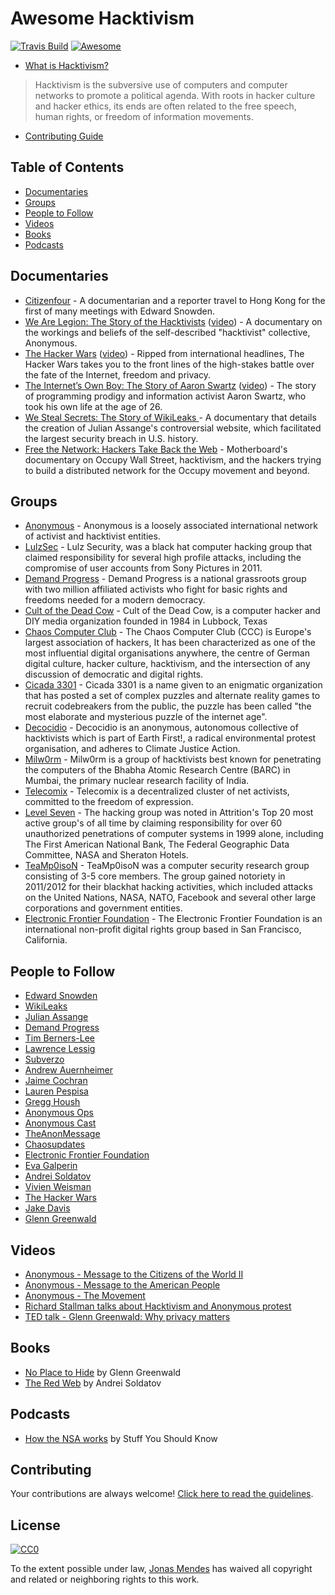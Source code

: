 Awesome Hacktivism
=======================
[![Travis Build](https://travis-ci.org/Nipher/awesome-hacktivism.svg?branch=master)](https://travis-ci.org/Nipher/awesome-hacktivism) [![Awesome](https://cdn.rawgit.com/sindresorhus/awesome/d7305f38d29fed78fa85652e3a63e154dd8e8829/media/badge.svg)](https://github.com/sindresorhus/awesome)

- [What is Hacktivism?](https://en.wikipedia.org/wiki/Hacktivism)

> Hacktivism is the subversive use of computers and computer networks to promote a political agenda. With roots in hacker culture and hacker ethics, its ends are often related to the free speech, human rights, or freedom of information movements. 

- [Contributing Guide](Contributing.md)

## Table of Contents

- [Documentaries](#documentaries)
- [Groups](#groups)
- [People to Follow](#people-to-follow)
- [Videos](#videos)
- [Books](#books)
- [Podcasts](#podcasts)

## Documentaries

- [Citizenfour](http://www.imdb.com/title/tt4044364/) - A documentarian and a reporter travel to Hong Kong for the first of many meetings with Edward Snowden.
- [We Are Legion: The Story of the Hacktivists](http://www.imdb.com/title/tt2177843/) ([video](https://www.youtube.com/watch?v=YvB3xw6GQug)) - A documentary on the workings and beliefs of the self-described "hacktivist" collective, Anonymous.
- [The Hacker Wars](http://www.imdb.com/title/tt4047350/) ([video](https://www.youtube.com/watch?v=ku9edEKvGuY)) - Ripped from international headlines, The Hacker Wars takes you to the front lines of the high-stakes battle over the fate of the Internet, freedom and privacy.
- [The Internet’s Own Boy: The Story of Aaron Swartz](http://www.imdb.com/title/tt3268458/) ([video](https://www.youtube.com/watch?v=gpvcc9C8SbM)) - The story of programming prodigy and information activist Aaron Swartz, who took his own life at the age of 26.
- [We Steal Secrets: The Story of WikiLeaks ](http://www.imdb.com/title/tt1824254/) - A documentary that details the creation of Julian Assange's controversial website, which facilitated the largest security breach in U.S. history.
- [Free the Network: Hackers Take Back the Web](https://www.youtube.com/watch?v=Fx93WJPCCGs) - Motherboard's documentary on Occupy Wall Street, hacktivism, and the hackers trying to build a distributed network for the Occupy movement and beyond.

## Groups

- [Anonymous](https://en.wikipedia.org/wiki/Anonymous_(group)) - Anonymous is a loosely associated international network of activist and hacktivist entities.
- [LulzSec](https://en.wikipedia.org/wiki/LulzSec) - Lulz Security, was a black hat computer hacking group that claimed responsibility for several high profile attacks, including the compromise of user accounts from Sony Pictures in 2011.
- [Demand Progress](https://demandprogress.org/) - Demand Progress is a national grassroots group with two million affiliated activists who fight for basic rights and freedoms needed for a modern democracy.
- [Cult of the Dead Cow](https://en.wikipedia.org/wiki/Cult_of_the_Dead_Cow) - Cult of the Dead Cow, is a computer hacker and DIY media organization founded in 1984 in Lubbock, Texas
- [Chaos Computer Club](https://en.wikipedia.org/wiki/Chaos_Computer_Club) - The Chaos Computer Club (CCC) is Europe's largest association of hackers, It has been characterized as one of the most influential digital organisations anywhere, the centre of German digital culture, hacker culture, hacktivism, and the intersection of any discussion of democratic and digital rights.
- [Cicada 3301](https://en.wikipedia.org/wiki/Cicada_3301) - Cicada 3301 is a name given to an enigmatic organization that has posted a set of complex puzzles and alternate reality games to recruit codebreakers from the public, the puzzle has been called "the most elaborate and mysterious puzzle of the internet age".
- [Decocidio](https://en.wikipedia.org/wiki/Decocidio) - Decocidio is an anonymous, autonomous collective of hacktivists which is part of Earth First!, a radical environmental protest organisation, and adheres to Climate Justice Action.
- [Milw0rm](https://en.wikipedia.org/wiki/Milw0rm) - Milw0rm is a group of hacktivists best known for penetrating the computers of the Bhabha Atomic Research Centre (BARC) in Mumbai, the primary nuclear research facility of India.
- [Telecomix](https://en.wikipedia.org/wiki/Telecomix) - Telecomix is a decentralized cluster of net activists, committed to the freedom of expression.
- [Level Seven](https://en.wikipedia.org/wiki/Level_Seven_(hacking_group)) - The hacking group was noted in Attrition's Top 20 most active group's of all time by claiming responsibility for over 60 unauthorized penetrations of computer systems in 1999 alone, including The First American National Bank, The Federal Geographic Data Committee, NASA and Sheraton Hotels.
- [TeaMp0isoN](https://en.wikipedia.org/wiki/TeaMp0isoN) - TeaMp0isoN was a computer security research group consisting of 3-5 core members. The group gained notoriety in 2011/2012 for their blackhat hacking activities, which included attacks on the United Nations, NASA, NATO, Facebook and several other large corporations and government entities.
- [Electronic Frontier Foundation](https://www.eff.org) - The Electronic Frontier Foundation is an international non-profit digital rights group based in San Francisco, California.

## People to Follow

- [Edward Snowden](https://twitter.com/Snowden)
- [WikiLeaks](https://twitter.com/wikileaks)
- [Julian Assange](https://twitter.com/JulianAssange_)
- [Demand Progress](https://twitter.com/demandprogress)
- [Tim Berners-Lee](https://twitter.com/timberners_lee)
- [Lawrence Lessig](https://twitter.com/lessig)
- [Subverzo](https://twitter.com/subverzo)
- [Andrew Auernheimer](https://twitter.com/rabite)
- [Jaime Cochran](https://twitter.com/ACKFlags)
- [Lauren Pespisa](https://twitter.com/SplendidSpoon)
- [Gregg Housh](https://twitter.com/GreggHoush)
- [Anonymous Ops](https://twitter.com/AnonyOps)
- [Anonymous Cast](https://twitter.com/anonycast)
- [TheAnonMessage](https://twitter.com/TheAnonnMessage)
- [Chaosupdates](https://twitter.com/chaosupdates)
- [Electronic Frontier Foundation](https://twitter.com/EFF)
- [Eva Galperin](https://twitter.com/evacide)
- [Andrei Soldatov](https://twitter.com/AndreiSoldatov)
- [Vivien Weisman](https://twitter.com/vivienweisman)
- [The Hacker Wars](https://twitter.com/TheHackerWars)
- [Jake Davis](https://twitter.com/DoubleJake)
- [Glenn Greenwald](https://twitter.com/ggreenwald)

## Videos

- [Anonymous - Message to the Citizens of the World II](https://www.youtube.com/watch?v=-hDqFJJDHhk)
- [Anonymous - Message to the American People](https://www.youtube.com/watch?v=HrXyLrTRXso)
- [Anonymous - The Movement](https://www.youtube.com/watch?v=2tMq99SYv8M)
- [Richard Stallman talks about Hacktivism and Anonymous protest](https://www.youtube.com/watch?v=R3xXFSMd20A)
- [TED talk - Glenn Greenwald: Why privacy matters](http://www.ted.com/talks/glenn_greenwald_why_privacy_matters)

## Books

- [No Place to Hide](https://www.goodreads.com/book/show/18213403-no-place-to-hide) by Glenn Greenwald
- [The Red Web](https://www.goodreads.com/book/show/24945323-the-red-web) by Andrei Soldatov

## Podcasts

- [How the NSA works](http://www.stuffyoushouldknow.com/podcasts/how-the-nsa-works.htm) by Stuff You Should Know

## Contributing

Your contributions are always welcome! [Click here to read the guidelines](https://github.com/Nipher/awesome-hacktivism/blob/master/Contributing.md).

## License

[![CC0](http://mirrors.creativecommons.org/presskit/buttons/88x31/svg/cc-zero.svg)](https://creativecommons.org/publicdomain/zero/1.0/)

To the extent possible under law, [Jonas Mendes](https://github.com/Nipher) has waived all copyright and related or neighboring rights to this work.
